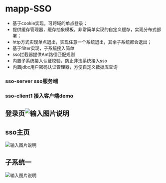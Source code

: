# mapp-SSO

- 基于cookie实现，可跨域的单点登录；
- 提供缓存管理器，缓存抽象模板，非常简单实现的自定义缓存，实现分布式部署；
- http方式实现单点退出，实现任意一个系统退出，其余子系统都会退出；
- 基于filter实现，子系统接入简单
- sso拦截器提供Ant路径匹配规则
- 内置子系统接入认证校验，防止非法系统接入sso
- 内置jdbc用户密码认证管理器，方便自定义数据库查询

### sso-server  sso服务端
### sso-client1  接入客户端demo

## 登录页![输入图片说明](https://images.gitee.com/uploads/images/2021/0615/112913_dbc438fe_926790.png "登录页.png")
## sso主页
![输入图片说明](https://images.gitee.com/uploads/images/2021/0615/112941_76718434_926790.png "主页.png")
## 子系统一
![输入图片说明](https://images.gitee.com/uploads/images/2021/0615/113017_bf8d599c_926790.png "sso1.png")
